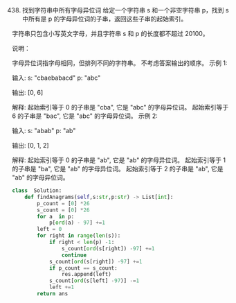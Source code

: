 438. 找到字符串中所有字母异位词
给定一个字符串 s 和一个非空字符串 p，找到 s 中所有是 p 的字母异位词的子串，返回这些子串的起始索引。

字符串只包含小写英文字母，并且字符串 s 和 p 的长度都不超过 20100。

说明：

字母异位词指字母相同，但排列不同的字符串。
不考虑答案输出的顺序。
示例 1:

输入:
s: "cbaebabacd" p: "abc"

输出:
[0, 6]

解释:
起始索引等于 0 的子串是 "cba", 它是 "abc" 的字母异位词。
起始索引等于 6 的子串是 "bac", 它是 "abc" 的字母异位词。
 示例 2:

输入:
s: "abab" p: "ab"

输出:
[0, 1, 2]

解释:
起始索引等于 0 的子串是 "ab", 它是 "ab" 的字母异位词。
起始索引等于 1 的子串是 "ba", 它是 "ab" 的字母异位词。
起始索引等于 2 的子串是 "ab", 它是 "ab" 的字母异位词。

```python
class  Solution:
    def findAnagrams(self,s:str,p:str) -> List[int]:
        p_count = [0] *26
        s_count = [0] *26
        for a  in p:
            p[ord(a) - 97] +=1
        left = 0
        for right in range(len(s)):
            if right < len(p) -1:
                s_count[ord(s[right]) -97] +=1
                continue
            s_count[ord(s[right]) -97] +=1
            if p_count == s_count:
                res.append(left)
            s_count[ord(s[left] -97)] -=1
            left +=1
        return ans


```